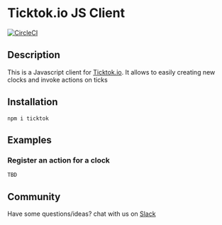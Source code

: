 # Ticktok.io JS Client
[![CircleCI](https://circleci.com/gh/ticktok-io/ticktok-js-client.svg?style=svg)](https://circleci.com/gh/ticktok-io/ticktok-js-client)

## Description
This is a Javascript client for [Ticktok.io](https://ticktok.io). It allows to easily creating new clocks and invoke actions on ticks

## Installation
```
npm i ticktok
```

## Examples
### Register an action for a clock
```
TBD
```

## Community
Have some questions/ideas? chat with us on [Slack](https://join.slack.com/t/ticktokio/shared_invite/enQtNTE0MzExNTY5MjIzLThjNDU3NjIzYzQxZTY0YTM5ODE2OWFmMWU3YmQ1ZTViNDVmYjZkNWUzMWU5NWU0YmU5NWYxMWMxZjlmNGQ1Y2U)

